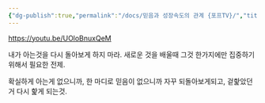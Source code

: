 ```yaml
---
{"dg-publish":true,"permalink":"/docs/믿음과 성장속도의 관계 {포프TV}/","title":"믿음과 성장속도의 관계 {포프TV}"}
---
```


https://youtu.be/UOloBnuxQeM

내가 아는것을 다시 돌아보게 하지 마라. 새로운 것을 배울때 그것 한가지에만 집중하기 위해서 필요한 전제. 

확실하게 아는게 없으니까, 한 마디로 믿음이 없으니까 자꾸 되돌아보게되고, 겉핥았던거 다시 핥게 되는것.
